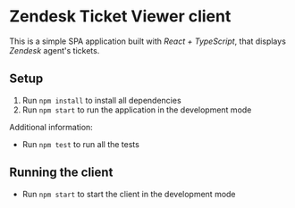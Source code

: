 # Zendesk Ticket Viewer client

This is a simple SPA application built with _React + TypeScript_, that displays _Zendesk_ agent's tickets.

## Setup

1. Run `npm install` to install all dependencies
2. Run `npm start` to run the application in the development mode

Additional information:
* Run `npm test` to run all the tests

## Running the client

* Run `npm start` to start the client in the development mode
